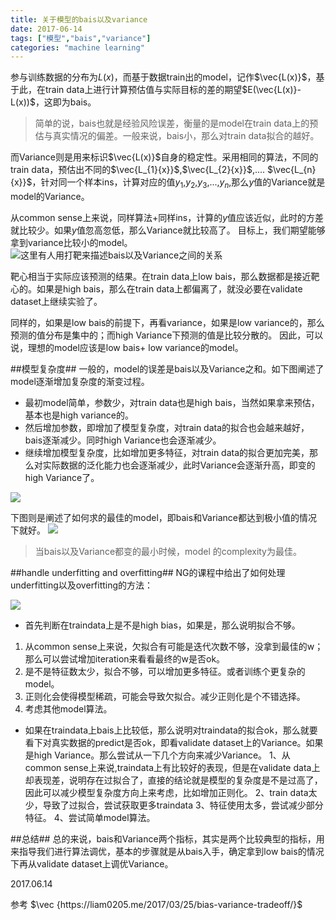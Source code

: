 ```yaml
---
title: 关于模型的bais以及variance
date: 2017-06-14
tags: ["模型","bais","variance"]
categories: "machine learning"
---
```


参与训练数据的分布为$L(x)$，而基于数据train出的model，记作$\vec{L(x)}$，基于此，在train data上进行计算预估值与实际目标的差的期望$E(\vec{L(x)}-L(x))$，这即为bais。
> 简单的说，bais也就是经验风险误差，衡量的是model在train data上的预估与真实情况的偏差。一般来说，bais小，那么对train data拟合的越好。

而Variance则是用来标识$\vec{L(x)}$自身的稳定性。采用相同的算法，不同的train data，预估出不同的$\vec{L_{1}{x}}$,$\vec{L_{2}{x}}$,.... $\vec{L_{n}{x}}$，针对同一个样本ins，计算对应的值$y_1$,$y_2$,$y_3$,...,$y_n$,那么$y$值的Variance就是model的Variance。

从common sense上来说，同样算法+同样ins，计算的$y$值应该近似，此时的方差就比较少。如果$y$值忽高忽低，那么Variance就比较高了。
目标上，我们期望能够拿到variance比较小的model。
![这里有人用打靶来描述bais以及Variance之间的关系][1]


[1]: https://github.com/crafet/crafet.github.io/raw/master/pics/bias_variance_targeting.jpg


靶心相当于实际应该预测的结果。在train data上low bais，那么数据都是接近靶心的。如果是high bais，那么在train data上都偏离了，就没必要在validate dataset上继续实验了。

同样的，如果是low bais的前提下，再看variance，如果是low variance的，那么预测的值分布是集中的；而high Variance下预测的值是比较分散的。
因此，可以说，理想的model应该是low bais+ low variance的model。

##模型复杂度##
一般的，model的误差是bais以及Variance之和。如下图阐述了model逐渐增加复杂度的渐变过程。

- 最初model简单，参数少，对train data也是high bais，当然如果拿来预估，基本也是high variance的。
- 然后增加参数，即增加了模型复杂度，对train data的拟合也会越来越好，bais逐渐减少。同时high Variance也会逐渐减少。
- 继续增加模型复杂度，比如增加更多特征，对train data的拟合更加完美，那么对实际数据的泛化能力也会逐渐减少，此时Variance会逐渐升高，即变的high Variance了。

![](https://github.com/crafet/crafet.github.io/raw/master/pics/model-complexity.jpg)

下图则是阐述了如何求的最佳的model，即bais和Variance都达到极小值的情况下就好。
![](https://github.com/crafet/crafet.github.io/raw/master/pics/total_error.jpg)

> 当bais以及Variance都变的最小时候，model 的complexity为最佳。

##handle underfitting and overfitting##
NG的课程中给出了如何处理underfitting以及overfitting的方法：

![](https://github.com/crafet/crafet.github.io/raw/master/pics/handle-underfitting-overfitting.jpg)

- 首先判断在traindata上是不是high bias，如果是，那么说明拟合不够。
1. 从common sense上来说，欠拟合有可能是迭代次数不够，没拿到最佳的w；那么可以尝试增加iteration来看看最终的w是否ok。
2. 是不是特征数太少，拟合不够，可以增加更多特征。或者训练个更复杂的model。
3. 正则化会使得模型稀疏，可能会导致欠拟合。减少正则化是个不错选择。
4. 考虑其他model算法。

- 如果在traindata上bais上比较低，那么说明对traindata的拟合ok，那么就要看下对真实数据的predict是否ok，即看validate dataset上的Variance。如果是high Variance。那么尝试从一下几个方向来减少Variance。
1、从common sense上来说,traindata上有比较好的表现，但是在validate data上却表现差，说明存在过拟合了，直接的结论就是模型的复杂度是不是过高了，因此可以减少模型复杂度方向上来考虑，比如增加正则化。
2、train data太少，导致了过拟合，尝试获取更多traindata
3、特征使用太多，尝试减少部分特征。
4、尝试简单model算法。


##总结##
总的来说，bais和Variance两个指标，其实是两个比较典型的指标，用来指导我们进行算法调优，基本的步骤就是从bais入手，确定拿到low bais的情况下再从validate dataset上调优Variance。

2017.06.14

参考
$\vec {https://liam0205.me/2017/03/25/bias-variance-tradeoff/}$